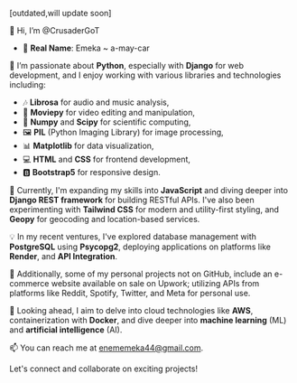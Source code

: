 [outdated,will update soon]

👋 Hi, I’m @CrusaderGoT

- 👤 **Real Name**: Emeka ~ a-may-car

👀 I’m passionate about **Python**, especially with **Django** for web development, and I enjoy working with various libraries and technologies including:
  - 🎶 **Librosa** for audio and music analysis,
  - 🎥 **Moviepy** for video editing and manipulation,
  - 🔢 **Numpy** and **Scipy** for scientific computing,
  - 🖼️ **PIL** (Python Imaging Library) for image processing,
  - 📊 **Matplotlib** for data visualization,
  - 💻 **HTML** and **CSS** for frontend development,
  - 🅱️ **Bootstrap5** for responsive design.

🌱 Currently, I'm expanding my skills into **JavaScript** and diving deeper into **Django REST framework** for building RESTful APIs. I've also been experimenting with **Tailwind CSS** for modern and utility-first styling, and **Geopy** for geocoding and location-based services.

💡 In my recent ventures, I've explored database management with **PostgreSQL** using **Psycopg2**, deploying applications on platforms like **Render**, and **API Integration**.

🔭 Additionally, some of my personal projects not on GitHub, include an e-commerce website available on sale on Upwork; utilizing APIs from platforms like Reddit, Spotify, Twitter, and Meta for personal use.

🚀 Looking ahead, I aim to delve into cloud technologies like **AWS**, containerization with **Docker**, and dive deeper into **machine learning** (ML) and **artificial intelligence** (AI).

📫 You can reach me at enememeka44@gmail.com.

Let's connect and collaborate on exciting projects!

<!---
CrusaderGoT/CrusaderGoT is a ✨ special ✨ repository because its `README.md` (this file) appears on your GitHub profile.
You can click the Preview link to take a look at your changes.
--->
